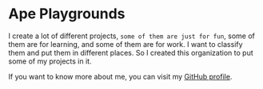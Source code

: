 # Ape Playgrounds

I create a lot of different projects, `some of them are just for fun`, some of them are for learning, and some of them are for work. I want to classify them and put them in different places. So I created this organization to put some of my projects in it.


If you want to know more about me, you can visit my [GitHub profile](https://github.com/AppleBoiy).